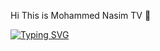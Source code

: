 Hi This is Mohammed Nasim TV 👋



[![Typing SVG](https://readme-typing-svg.demolab.com?font=Fira+Code&pause=1000&width=435&lines=I+am+a+Full+Stack+Developer)](https://git.io/typing-svg)
